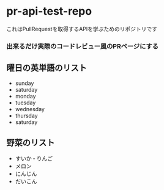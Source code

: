 # pr-api-test-repo
これはPullRequestを取得するAPIを学ぶためのリポジトリです


### 出来るだけ実際のコードレビュー風のPRページにする

## 曜日の英単語のリスト
- sunday
- saturday
- monday
- tuesday
- wednesday
- thursday
- saturday

## 野菜のリスト
- すいか
‐ りんご
- メロン
- にんじん
- だいこん
